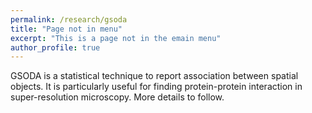 ```yaml
---
permalink: /research/gsoda
title: "Page not in menu"
excerpt: "This is a page not in the emain menu"
author_profile: true
---
```


GSODA is a statistical technique to report association between spatial objects. It is particularly useful for finding protein-protein interaction in super-resolution microscopy.
More details to follow.
